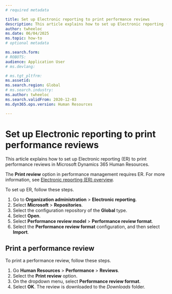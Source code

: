 ```yaml
---
# required metadata

title: Set up Electronic reporting to print performance reviews
description: This article explains how to set up Electronic reporting (ER) to print performance reviews in Microsoft Dynamics 365 Human Resources.
author: twheeloc
ms.date: 06/04/2025
ms.topic: how-to
# optional metadata

ms.search.form: 
# ROBOTS: 
audience: Application User
# ms.devlang: 

# ms.tgt_pltfrm: 
ms.assetid: 
ms.search.region: Global
# ms.search.industry: 
ms.author: twheeloc
ms.search.validFrom: 2020-12-03
ms.dyn365.ops.version: Human Resources

---
```


# Set up Electronic reporting to print performance reviews

This article explains how to set up Electronic reporting (ER) to print performance reviews in Microsoft Dynamics 365 Human Resources.

The **Print review** option in performance management requires ER. For more information, see [Electronic reporting (ER) overview](../fin-ops-core/dev-itpro/analytics/general-electronic-reporting.md). 

To set up ER, follow these steps.

1. Go to **Organization administration** \> **Electronic reporting**.
1. Select **Microsoft** \> **Repositories**.
1. Select the configuration repository of the **Global** type.
1. Select **Open**.
1. Select **Performance review model** \> **Performance review format**.
1. Select the **Performance review format** configuration, and then select **Import**.

## Print a performance review

To print a performance review, follow these steps.

1. Go **Human Resources** \> **Performance** \> **Reviews**.
1. Select the **Print review** option.
1. On the dropdown menu, select **Performance review format**.
1. Select **OK**. The review is downloaded to the *Downloads* folder.
